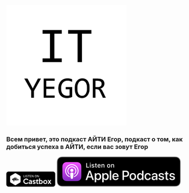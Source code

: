 <img src="logo.png" width="320" height="320">

### Всем привет, это подкаст АЙТИ Егор, подкаст о том, как добиться успеха в АЙТИ, если вас зовут Егор

[![Image](Castbox_Badge_Medium_Dark@1x.png)](https://castbox.fm/channel/id2519651)
[![Image](US_UK_Apple_Podcasts_Listen_Badge_RGB.svg)](https://castbox.fm/channel/id2519651)
